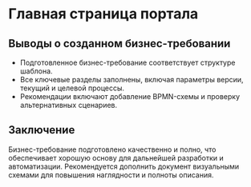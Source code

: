 # Главная страница портала

## Выводы о созданном бизнес-требовании

- Подготовленное бизнес-требование соответствует структуре шаблона.
- Все ключевые разделы заполнены, включая параметры версии, текущий и целевой процессы.
- Рекомендации включают добавление BPMN-схемы и проверку альтернативных сценариев.

## Заключение

Бизнес-требование подготовлено качественно и полно, что обеспечивает хорошую основу для дальнейшей разработки и автоматизации. Рекомендуется дополнить документ визуальными схемами для повышения наглядности и полноты описания.
